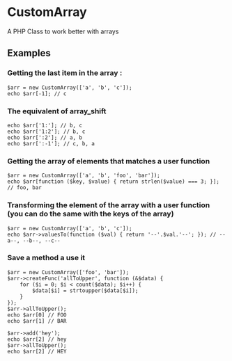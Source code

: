 # CustomArray
A PHP Class to work better with arrays

## Examples 
### Getting the last item in the array :

	$arr = new CustomArray(['a', 'b', 'c']);
	echo $arr[-1]; // c

### The equivalent of array_shift

	echo $arr['1:']; // b, c
	echo $arr['1:2']; // b, c
	echo $arr[':2']; // a, b
	echo $arr[':-1']; // c, b, a

### Getting the array of elements that matches a user function

	$arr = new CustomArray(['a', 'b', 'foo', 'bar']);
	echo $arr[function ($key, $value) { return strlen($value) === 3; }]; // foo, bar

### Transforming the element of the array with a user function (you can do the same with the keys of the array)

	$arr = new CustomArray(['a', 'b', 'c']);
	echo $arr->valuesTo(function ($val) { return '--'.$val.'--'; }); // --a--, --b--, --c--

### Save a method a use it

	$arr = new CustomArray(['foo', 'bar']);
	$arr->createFunc('allToUpper', function (&$data) {
		for ($i = 0; $i < count($data); $i++) {
			$data[$i] = strtoupper($data[$i]);
		}
	});
	$arr->allToUpper();
	echo $arr[0] // FOO
	echo $arr[1] // BAR
	
	$arr->add('hey');
	echo $arr[2] // hey
	$arr->allToUpper();
	echo $arr[2] // HEY
